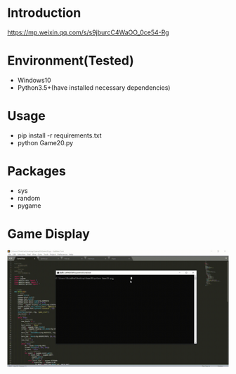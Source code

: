 # Introduction
https://mp.weixin.qq.com/s/s9jburcC4WaOO_0ce54-Rg

# Environment(Tested)
- Windows10
- Python3.5+(have installed necessary dependencies)

# Usage
- pip install -r requirements.txt
- python Game20.py

# Packages
- sys
- random
- pygame

# Game Display
![giphy](effect/running.gif)